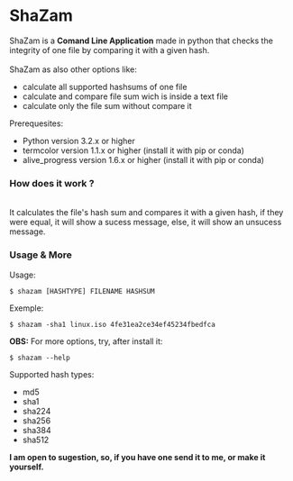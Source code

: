 # ShaZam

 ShaZam is a **Comand Line Application** made in python that checks the integrity of one file by comparing it with a given hash.
<br>
<br>
ShaZam as also other options like:
* calculate all supported hashsums of one file
* calculate and compare file sum wich is inside a text file
* calculate only the file sum without compare it 

Prerequesites:
* Python version 3.2.x or higher
* termcolor version 1.1.x or higher (install it with pip or conda)
* alive_progress version 1.6.x or higher (install it with pip or conda)


### How does it work ?
<br>
It calculates the file's hash sum and compares it with a given hash, if they were equal, it will show a sucess message, else, it will show an unsucess message.

### Usage & More
Usage:
	
	$ shazam [HASHTYPE] FILENAME HASHSUM
	
Exemple:

  	$ shazam -sha1 linux.iso 4fe31ea2ce34ef45234fbedfca

**OBS:** For more options, try, after install it:

	$ shazam --help
  
Supported hash types:

* md5
* sha1
* sha224
* sha256
* sha384
* sha512

**I am open to sugestion, so, if you have one send it to me, or make it yourself.**
